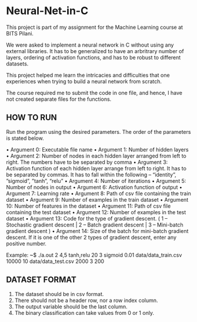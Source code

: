# Neural-Net-in-C

This project is part of my assignment for the Machine Learning course at BITS Pilani. 

We were asked to implement a neural network in C without using any external libraries. It has to be generalized to have an arbritrary number of layers, ordering of activation functions, and has to be robust to different datasets. 

This project helped me learn the intricacies and difficulties that one experiences when trying to build a neural network from scratch. 

The course required me to submit the code in one file, and hence, I have not created separate files for the functions. 

## HOW TO RUN

Run the program using the desired parameters. The order of the parameters is stated below.

•	Argument 0: Executable file name
•	Argument 1: Number of hidden layers
•	Argument 2: Number of nodes in each hidden layer arranged from left to right. The numbers have to be separated by comma
•	Argument 3: Activation function of each hidden layer arrange from left to right. It has to be separated by commas. It has to fall within the following – “identity”, ”sigmoid”, ”tanh”, “relu”
•	Argument 4: Number of iterations
•	Argument 5: Number of nodes in output
•	Argument 6: Activation function of output
•	Argument 7: Learning rate
•	Argument 8: Path of csv file containing the train dataset
•	Argument 9: Number of examples in the train dataset
•	Argument 10: Number of features in the dataset
•	Argument 11: Path of csv file containing the test dataset
•	Argument 12: Number of examples in the test dataset
•	Argument 13: Code for the type of gradient descent. ( 1 – Stochastic gradient descent | 2 – Batch gradient descent | 3 – Mini-batch gradient descent ) 
•	Argument 14: Size of the batch for mini-batch gradient descent. If it is one of the other 2 types of gradient descent, enter any positive number. 


Example: 
~$  ./a.out 2 4,5 tanh,relu 20 3 sigmoid 0.01 data/data_train.csv 10000 10 data/data_test.csv 2000 3 200



## DATASET FORMAT

1.	The dataset should be in csv format.
2.	There should not be a header row, nor a row index column.
3.	The output variable should be the last column.
4.	The binary classification can take values from 0 or 1 only.

